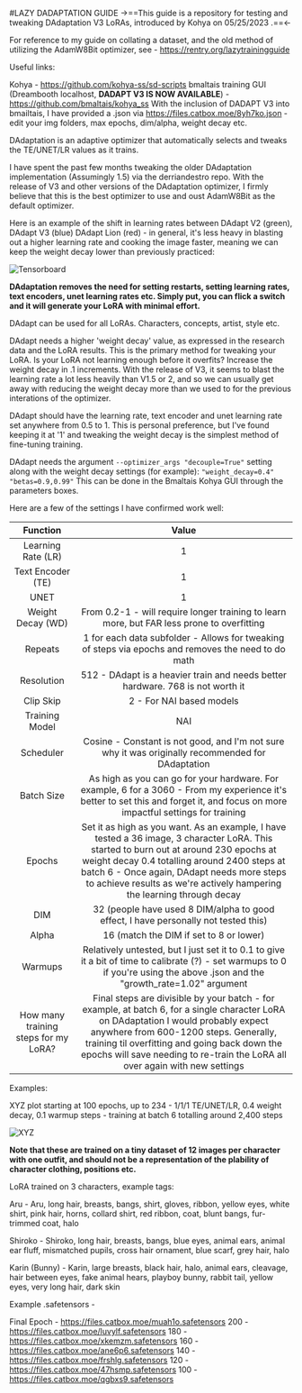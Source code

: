 #LAZY DADAPTATION GUIDE
->==This guide is a repository for testing and tweaking DAdaptation V3 LoRAs, introduced by Kohya on 05/25/2023 .==<-


For reference to my guide on collating a dataset, and the old method of utilizing the AdamW8Bit optimizer, see - https://rentry.org/lazytrainingguide

Useful links:

Kohya - https://github.com/kohya-ss/sd-scripts
bmaltais training GUI (Dreambooth localhost, **DADAPT V3 IS NOW AVAILABLE**) - https://github.com/bmaltais/kohya_ss
With the inclusion of DADAPT V3 into bmailtais, I have provided a .json via https://files.catbox.moe/8yh7ko.json - edit your img folders, max epochs, dim/alpha, weight decay etc.

DAdaptation is an adaptive optimizer that automatically selects and tweaks the TE/UNET/LR values as it trains.

I have spent the past few months tweaking the older DAdaptation implementation (Assumingly 1.5) via the derriandestro repo. With the release of V3 and other versions of the DAdaptation optimizer, I firmly believe that this is the best optimizer to use and oust AdamW8Bit as the default optimizer.

Here is an example of the shift in learning rates between DAdapt V2 (green), DAdapt V3 (blue) DAdapt Lion (red) - in general, it's less heavy in blasting out a higher learning rate and cooking the image faster, meaning we can keep the weight decay lower than previously practiced:
 
![Tensorboard](https://i.imgur.com/CKY6cMI.png)

**DAdaptation removes the need for setting restarts, setting learning rates, text encoders, unet learning rates etc. Simply put, you can flick a switch and it will generate your LoRA with minimal effort.**

DAdapt can be used for all LoRAs. Characters, concepts, artist, style etc.

DAdapt needs a higher 'weight decay' value, as expressed in the research data and the LoRA results. This is the primary method for tweaking your LoRA. Is your LoRA not learning enough before it overfits? Increase the weight decay in .1 increments. With the release of V3, it seems to blast the learning rate a lot less heavily than V1.5 or 2, and so we can usually get away with reducing the weight decay more than we used to for the previous interations of the optimizer.

DAdapt should have the learning rate, text encoder and unet learning rate set anywhere from 0.5 to 1. This is personal preference, but I've found keeping it at '1' and tweaking the weight decay is the simplest method of fine-tuning training.

DAdapt needs the argument `--optimizer_args "decouple=True"` setting along with the weight decay settings (for example): `"weight_decay=0.4" "betas=0.9,0.99"` 
This can be done in the Bmaltais Kohya GUI through the parameters boxes. 

Here are a few of the settings I have confirmed work well:

Function | Value
:-:| :-:
Learning Rate (LR)|1
Text Encoder (TE)|1
UNET|1
Weight Decay (WD)|From 0.2-1 - will require longer training to learn more, but FAR less prone to overfitting
Repeats|1 for each data subfolder - Allows for tweaking of steps via epochs and removes the need to do math
Resolution|512 - DAdapt is a heavier train and needs better hardware. 768 is not worth it
Clip Skip|2 - For NAI based models
Training Model|NAI	
Scheduler|Cosine - Constant is not good, and I'm not sure why it was originally recommended for DAdaptation
Batch Size|As high as you can go for your hardware. For example, 6 for a 3060 - From my experience it's better to set this and forget it, and focus on more impactful settings for training
Epochs|Set it as high as you want. As an example, I have tested a 36 image, 3 character LoRA. This started to burn out at around 230 epochs at weight decay 0.4 totalling around 2400 steps at batch 6 - Once again, DAdapt needs more steps to achieve results as we're actively hampering the learning through decay
DIM|32 (people have used 8 DIM/alpha to good effect, I have personally not tested this)
Alpha|16 (match the DIM if set to 8 or lower)
Warmups|Relatively untested, but I just set it to 0.1 to give it a bit of time to calibrate (?) - set warmups to 0 if you're using the above .json and the "growth_rate=1.02\" argument
How many training steps for my LoRA?|Final steps are divisible by your batch - for example, at batch 6, for a single character LoRA on DAdaptation I would probably expect anywhere from 600-1200 steps. Generally, training til overfitting and going back down the epochs will save needing to re-train the LoRA all over again with new settings

Examples:

XYZ plot starting at 100 epochs, up to 234 - 1/1/1 TE/UNET/LR, 0.4 weight decay, 0.1 warmup steps - training at batch 6 totalling around 2,400 steps

![XYZ](https://i.imgur.com/n7Q6xvn.jpg)

**Note that these are trained on a tiny dataset of 12 images per character with one outfit, and should not be a representation of the plability of character clothing, positions etc.**

LoRA trained on 3 characters, example tags:

Aru - Aru, long hair, breasts, bangs, shirt, gloves, ribbon, yellow eyes, white shirt, pink hair, horns, collard shirt, red ribbon, coat, blunt bangs, fur-trimmed coat, halo

Shiroko - Shiroko, long hair, breasts, bangs, blue eyes, animal ears, animal ear fluff, mismatched pupils, cross hair ornament, blue scarf, grey hair, halo

Karin (Bunny) - Karin, large breasts, black hair, halo, animal ears, cleavage, hair between eyes, fake animal hears, playboy bunny, rabbit tail, yellow eyes, very long hair, dark skin

Example .safetensors - 

Final Epoch - https://files.catbox.moe/muah1o.safetensors
200 - https://files.catbox.moe/luvylf.safetensors
180 - https://files.catbox.moe/xkemzm.safetensors
160 - https://files.catbox.moe/ane6p6.safetensors
140 - https://files.catbox.moe/frshlg.safetensors
120 - https://files.catbox.moe/47hsmp.safetensors
100 - https://files.catbox.moe/qgbxs9.safetensors